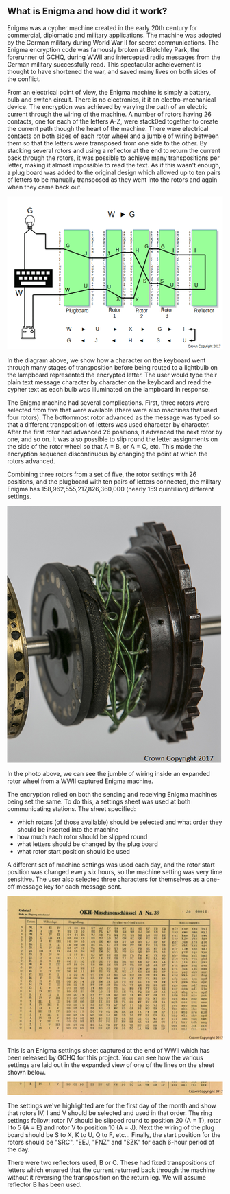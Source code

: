 ## What is Enigma and how did it work?

Enigma was a cypher machine created in the early 20th century for commercial, diplomatic and military applications. The machine was adopted by the German military during World War II for secret communications. The Enigma encryption code was famously broken at Bletchley Park, the forerunner of GCHQ, during WWII and intercepted radio messages from the German military successfully read. This spectacular acheievement is thought to have shortened the war, and saved many lives on both sides of the conflict.

From an electrical point of view, the Enigma machine is simply a battery, bulb and switch circuit. There is no electronics, it it an electro-mechanical device. The encryption was achieved by varying the path of an electric current through the wiring of the machine. A number of rotors having 26 contacts, one for each of the letters A-Z, were stack0ed together to create the current path though the heart of the machine. There were electrical contacts on both sides of each rotor wheel and a jumble of wiring between them so that the letters were transposed from one side to the other. By stacking several rotors and using a reflector at the end to return the current back through the rotors, it was possible to achieve many transpositions per letter, making it almost impossible to read the text. As if this wasn't enough, a plug board was added to the original design which allowed up to ten pairs of letters to be manually transposed as they went into the rotors and again when they came back out.

  ![Encoding a W as G on Enigma](images/Enigma-wiring.gif)

In the diagram above, we show how a character on the keyboard went through many stages of transposition before being routed to a lightbulb on the lampboard represented the encrypted letter. The user would type their plain text message character by character on the keyboard and read the cypher text as each bulb was illuminated on the lampboard in response.

The Enigma machine had several complications. First, three rotors were selected from five that were available (there were also machines that used four rotors). The bottommost rotor advanced as the message was typed so that a different transposition of letters was used character by character. After the first rotor had advanced 26 positions, it advanced the next rotor by one, and so on. It was also possible to slip round the letter assignments on the side of the rotor wheel so that A = B, or A = C, etc. This made the encryption sequence discontinuous by changing the point at which the rotors advanced.

Combining three rotors from a set of five, the rotor settings with 26 positions, and the plugboard with ten pairs of letters connected, the military Enigma has 158,962,555,217,826,360,000 (nearly 159 quintillion) different settings.

  ![Close-up view of rotor from a WWII captured Enigma machine](images/7X5A0921-closeup.png)

In the photo above, we can see the jumble of wiring inside an expanded rotor wheel from a WWII captured Enigma machine.

The encryption relied on both the sending and receiving Enigma machines being set the same. To do this, a settings sheet was used at both communicating stations. The sheet specified:
- which rotors (of those available) should be selected and what order they should be inserted into the machine
- how much each rotor should be slipped round
- what letters should be changed by the plug board
- what rotor start position should be used

A different set of machine settings was used each day, and the rotor start position was changed every six hours, so the machine setting was very time sensitive. The user also selected three characters for themselves as a one-off message key for each message sent.

  ![A captured Enigma settings sheet held by GCHQ](images/Enigma-settings-sheet.jpg)

This is an Enigma settings sheet captured at the end of WWII which has been released by GCHQ for this project. You can see how the various settings are laid out in the expanded view of one of the lines on the sheet shown below.  

  ![A line of settings from a WWII captured Enigma settings sheet](images/Enigma-settings-line.jpg)

The settings we've highlighted are for the first day of the month and show that rotors IV, I and V should be selected and used in that order. The ring settings follow: rotor IV should be slipped round to position 20 (A = T), rotor I to 5 (A = E) and rotor V to position 10 (A = J). Next the wiring of the plug board should be S to X, K to U, Q to F, etc... Finally, the start position for the rotors should be "SRC", "EEJ, "FNZ" and "SZK" for each 6-hour period of the day.

There were two reflectors used, B or C. These had fixed transpositions of letters which ensured that the current returned back through the machine without it reversing the transposition on the return leg. We will assume reflector B has been used.
